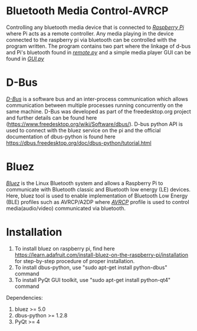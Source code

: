 # Bluetooth Media Control-AVRCP

Controlling any bluetooth media device that is connected to [*Raspberry Pi*](https://www.raspberrypi.org/products/raspberry-pi-4-model-b/) where Pi acts as a remote controller. Any media playing in the device connected to the raspberry pi via bluetooth can be controlled with the program written. The program contains two part where the linkage of d-bus and Pi's bluetooth found in [*remote.py*](https://github.com/saiprasanth-m/Raspberry-Pi/blob/master/Bluetooth%20Media%20control-AVRCP/remote.py) and a simple media player GUI can be found in [*GUI.py*](https://github.com/saiprasanth-m/Bluetooth-Media-control-AVRCP/blob/master/GUI.py)

# D-Bus

[*D-Bus*](https://en.wikipedia.org/wiki/D-Bus) is a software bus and an inter-process communication which allows communication between multiple processes running concurrently on the same machine. D-Bus was developed as part of the freedesktop.org project and further details can be found here (https://www.freedesktop.org/wiki/Software/dbus/). D-bus python API is used to connect with the bluez service on the pi and the official documentation of dbus-python is found here https://dbus.freedesktop.org/doc/dbus-python/tutorial.html


# Bluez

[*Bluez*](http://www.bluez.org/) is the Linux Bluetooth system and allows a Raspberry Pi to communicate with Bluetooth classic and Bluetooth low energy (LE) devices. Here, bluez tool is used to enable implementation of Bluetooth Low Energy (BLE) profiles such as AVRCP/A2DP where [*AVRCP*](https://www.bluetooth.com/) profile is used to control media(audio/video) communicated via bluetooth.


# Installation

1. To install bluez on raspberry pi, find here https://learn.adafruit.com/install-bluez-on-the-raspberry-pi/installation for step-by-step procedure of proper installation.
2. To install dbus-python, use "sudo apt-get install python-dbus" command
3. To install PyQt GUI toolkit, use "sudo apt-get install python-qt4" command

Dependencies:

1. bluez >= 5.0
2. dbus-python >= 1.2.8
3. PyQt >= 4
